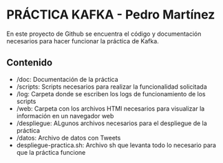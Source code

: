  # PRÁCTICA KAFKA - Pedro Martínez

En este proyecto de Github se encuentra el código y documentación necesarios para hacer funcionar la práctica de Kafka.

## Contenido

* /doc: Documentación de la práctica
* /scripts: Scripts necesarios para realizar la funcionalidad solicitada
* /log: Carpeta donde se escriben los logs de funcionamiento de los scripts
* /web: Carpeta con los archivos HTMl necesarios para visualizar la información en un navegador web
* /despliegue: ALgunos archivos necesarios para el despliegue de la práctica
* /datos: Archivo de datos con Tweets
* despliegue-practica.sh: Archivo sh que levanta todo lo necesario para que la práctica funcione

